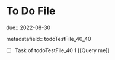 # To Do File

due:: 2022-08-30

metadatafield:: todoTestFile_40_40

- [ ] Task of todoTestFile_40 1 [[Query me]]
